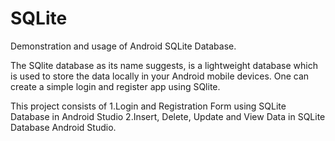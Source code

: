 # SQLite
Demonstration and usage of Android SQLite Database.

The SQlite database as its name suggests, is a lightweight database which is used to store the data locally in your Android mobile devices. One can create a simple login and register app using SQlite.

This project consists of 
1.Login and Registration Form using SQLite Database in Android Studio
2.Insert, Delete, Update and View Data in SQLite Database Android Studio.
